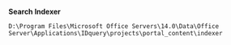 __Search Indexer__
```
D:\Program Files\Microsoft Office Servers\14.0\Data\Office Server\Applications\IDquery\projects\portal_content\indexer
```
